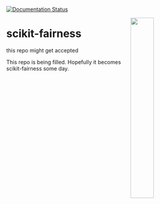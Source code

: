 [![Documentation Status](https://readthedocs.org/projects/scikit-fairness/badge/?version=latest)](https://scikit-fairness.readthedocs.io/en/latest/?badge=latest)

<img src="doc/_static/logo.png" width="35%" height="35%" align="right" />

# scikit-fairness
this repo might get accepted

This repo is being filled. Hopefully it becomes scikit-fairness some day.
